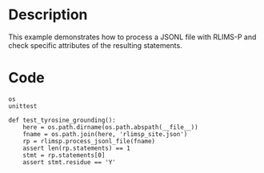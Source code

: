 # Description
This example demonstrates how to process a JSONL file with RLIMS-P and check specific attributes of the resulting statements.

# Code
```
os
unittest

def test_tyrosine_grounding():
    here = os.path.dirname(os.path.abspath(__file__))
    fname = os.path.join(here, 'rlimsp_site.json')
    rp = rlimsp.process_jsonl_file(fname)
    assert len(rp.statements) == 1
    stmt = rp.statements[0]
    assert stmt.residue == 'Y'

```
